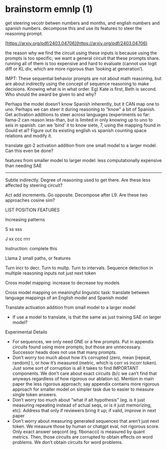 # brainstorm emnlp (1)

get steering vecotr betwen numbers and months, and english numbers and spanish numbers. decompose this and use its features to steer the reasoning prompt. 

[https://arxiv.org/pdf/2403.04706](https://arxiv.org/pdf/2403.04706)

the reason why we find the circuit using these inputs is because using the prompts is too specific; we want a general circuit that these prompts share. running all of them is too expensive and hard to evaluate (cannot use logit diff or KL div, which are more rigorous than ‘looking at generation’). 

IMPT: These sequential behavior prompts are not about math reasoning, but are about indirectly using the concept of sequence reasoning to make decisions. Knowing what is in what order. Eg) Kate is first, Beth is second. Who should the award be given to and why?

Perhaps the model doesn’t know Spanish inherently, but it CAN map one to uno. Perhaps we can steer it during reasoning to “know” a bit of Spanish. Get activation additions to steer across languages  (experiments so far: llama-2 can reason less-than, but is limited in only knowing up to uno to seis in spanish. can we 'bind' it to know siete, 7, using the mapping found in Gould et al? Figure out its existing english vs spanish counting space relations and modify it.

translate gpt-2 activation addition from one small model to a larger model. Can this even be done?

features from smaller model to larger model: less computationally expensive than needing SAE

---

Subtle indirectly. Degree of reasoning used to get there. Are these less affected by steering circuit?

Act add increments. Go opposite. Decompose after L9. Are these two approaches cosine sim?

LIST POSITION FEATURES

Increasing patterns

S ss sss

J xx ccc rrrr

Instruction: complete this

Llama 2 small paths, or features

Turn incr to decr. Turn to multp. Turn to intervals. Sequence detection in multiple reasoning inputs not just next token

Cross model mapping: increase to decrease toy models

Cross model mapping on meaningful linguistic task: translate between language mappings of an English model and Spanish model

Translate activation addition from small model to a larger model

- If use a model to translate, is that the same as just training SAE on larger model?

Experimental Details

- For sequences, we only need ONE or a few prompts. Put in appendix circuits found using more prompts; but those are unnecessary. Successor heads does not use that many prompts.
- Don’t worry too much about how it’s corrupted (zero, mean [repeat, random] ), or how it’s measured (metric, which is corr vs incorr token). Just some sort of corruption is all it takes to find IMPORTANT components. We don’t care about exact circuits (b/c we can’t find that anyways regardless of how rigorous our ablation is). Mention in main paper the less rigorous approach; say appendix contains more rigorous approach for smaller model on simpler task due to easier to measure single token answers.
- Don’t worry too much about “what if alt hypothesis” (eg. is it just measuring repeating instead of actual seqs, or is it just memorizing, etc). Address that only if reviewers bring it up; if valid, improve in next paper
- Don’t worry about measuring generated sequences that aren’t just next token. We measure those by human or chatgpt eval, not rigorous score. Only exact answer seqcont (eg. fibonacci) is measured by quant metrics. Then, those circuits are corrupted to obtain effects on word problems. We don’t obtain circuits for word problems.